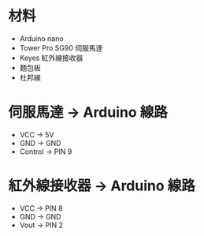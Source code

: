 # 材料
- Arduino nano
- Tower Pro SG90 伺服馬達
- Keyes 紅外線接收器
- 麵包板
- 杜邦線

# 伺服馬達 -> Arduino 線路
- VCC -> 5V
- GND -> GND
- Control -> PIN 9

# 紅外線接收器 -> Arduino 線路
- VCC -> PIN 8
- GND -> GND
- Vout -> PIN 2